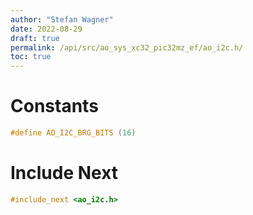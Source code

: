 ```yaml
---
author: "Stefan Wagner"
date: 2022-08-29
draft: true
permalink: /api/src/ao_sys_xc32_pic32mz_ef/ao_i2c.h/
toc: true
---
```


# Constants

```c
#define AO_I2C_BRG_BITS (16)
```

# Include Next

```c
#include_next <ao_i2c.h>
```
